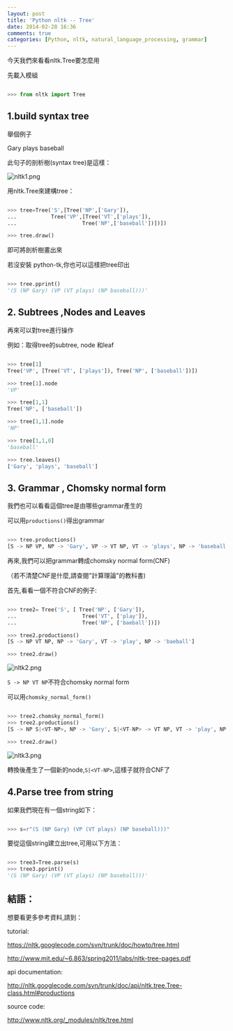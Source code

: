 ```yaml
---
layout: post
title: 'Python nltk -- Tree'
date: 2014-02-28 16:36
comments: true
categories: [Python, nltk, natural_language_processing, grammar]
---
```



今天我們來看看nltk.Tree要怎麼用


先載入模組


```python

>>> from nltk import Tree

```



## 1.build syntax tree


舉個例子

Gary plays baseball

此句子的剖析樹(syntax tree)是這樣：

<img src="http://lh3.googleusercontent.com/-BoNaoH3Va-g/UyF3tY8MRiI/AAAAAAAAAXM/1-YLB7zww3k/w299-h238-no/nltk1.png" alt="nltk1.png">


用nltk.Tree來建構tree：


```python

>>> tree=Tree('S',[Tree('NP',['Gary']),
...           Tree('VP',[Tree('VT',['plays']),
...                     Tree('NP',['baseball'])])])

>>> tree.draw()

```


即可將剖析樹畫出來

若沒安裝 python-tk,你也可以這樣把tree印出



```python

>>> tree.pprint()
'(S (NP Gary) (VP (VT plays) (NP baseball)))'

```

<!--more-->

## 2. Subtrees ,Nodes and Leaves


再來可以對tree進行操作

例如：取得tree的subtree, node 和leaf



```python

>>> tree[1]
Tree('VP', [Tree('VT', ['plays']), Tree('NP', ['baseball'])])

>>> tree[1].node
'VP'

>>> tree[1,1]
Tree('NP', ['baseball'])

>>> tree[1,1].node
'NP'

>>> tree[1,1,0]
'baseball'

>>> tree.leaves()
['Gary', 'plays', 'baseball']

```


## 3. Grammar , Chomsky normal form


我們也可以看看這個tree是由哪些grammar產生的

可以用`productions()`得出grammar



```python

>>> tree.productions()
[S -> NP VP, NP -> 'Gary', VP -> VT NP, VT -> 'plays', NP -> 'baseball']

```


再來,我們可以把grammar轉成chomsky normal form(CNF)

（若不清楚CNF是什麼,請查閱"計算理論"的教科書)

首先,看看一個不符合CNF的例子:



```python

>>> tree2= Tree('S', [ Tree('NP', ['Gary']),
...                     Tree('VT', ['play']), 
...                     Tree('NP', ['baeball'])])

>>> tree2.productions()
[S -> NP VT NP, NP -> 'Gary', VT -> 'play', NP -> 'baeball']

>>> tree2.draw()

```

<img src="http://lh3.googleusercontent.com/-RO644KujeOY/UyF3tRi2mfI/AAAAAAAAAXA/i1iPNbISnaA/w285-h189-no/nltk2.png" alt="nltk2.png">


`S -> NP VT NP`不符合chomsky normal form

可以用`chomsky_normal_form()`



```python

>>> tree2.chomsky_normal_form()
>>> tree2.productions()
[S -> NP S|<VT-NP>, NP -> 'Gary', S|<VT-NP> -> VT NP, VT -> 'play', NP -> 'baeball']

>>> tree2.draw()

```

<img src="http://lh5.googleusercontent.com/-aW-KwndtZOg/UyF3tQfi-jI/AAAAAAAAAXE/j4fpXq2-9Ro/w273-h234-no/nltk3.png" alt="nltk3.png">

轉換後產生了一個新的node,`S|<VT-NP>`,這樣子就符合CNF了


## 4.Parse tree from string


如果我們現在有一個string如下：



```python

>>> s=r"(S (NP Gary) (VP (VT plays) (NP baseball)))"

```


要從這個string建立出tree,可用以下方法：



```python

>>> tree3=Tree.parse(s)
>>> tree3.pprint()
'(S (NP Gary) (VP (VT plays) (NP baseball)))'

```


## 結語：


想要看更多參考資料,請到：

tutorial:

https://nltk.googlecode.com/svn/trunk/doc/howto/tree.html

http://www.mit.edu/~6.863/spring2011/labs/nltk-tree-pages.pdf

api documentation:

http://nltk.googlecode.com/svn/trunk/doc/api/nltk.tree.Tree-class.html#productions

source code:

http://www.nltk.org/_modules/nltk/tree.html
